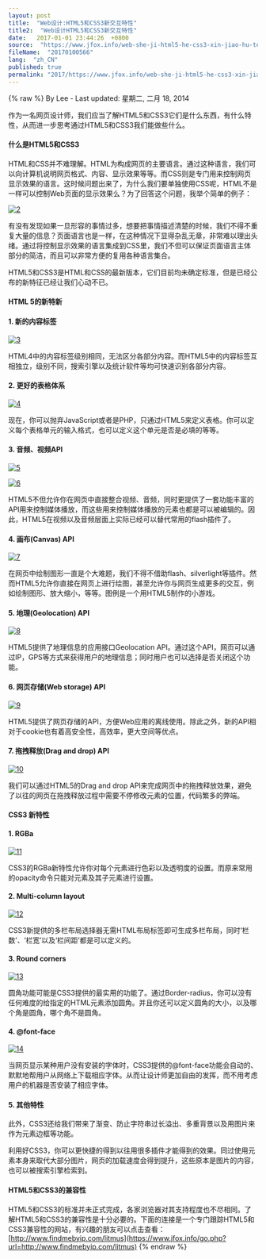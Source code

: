 ```yaml
---
layout: post
title:  "Web设计:HTML5和CSS3新交互特性"
title2:  "Web设计HTML5和CSS3新交互特性"
date:   2017-01-01 23:44:26  +0800
source:  "https://www.jfox.info/web-she-ji-html5-he-css3-xin-jiao-hu-te-xing.html"
fileName:  "20170100566"
lang:  "zh_CN"
published: true
permalink: "2017/https://www.jfox.info/web-she-ji-html5-he-css3-xin-jiao-hu-te-xing.html"
---
```

{% raw %}
By Lee - Last updated: 星期二, 二月 18, 2014

作为一名网页设计师，我们应当了解HTML5和CSS3它们是什么东西，有什么特性，从而进一步思考通过HTML5和CSS3我们能做些什么。

#### **什么是HTML5和CSS3**

HTML和CSS并不难理解。HTML为构成网页的主要语言。通过这种语言，我们可以向计算机说明网页格式、内容、显示效果等等。而CSS则是专门用来控制网页显示效果的语言。这时候问题出来了，为什么我们要单独使用CSS呢，HTML不是一样可以控制Web页面的显示效果么？为了回答这个问题，我举个简单的例子：

[![2](http://www.jfox.info/wp-content/uploads/2014/02/2.jpg)](https://www.jfox.info/go.php?url=http://www.jfox.info/wp-content/uploads/2014/02/2.jpg)

有没有发现如果一旦形容的事情过多，想要把事情描述清楚的时候，我们不得不重复大量的信息？页面语言也是一样，在这种情况下显得杂乱无章，非常难以理出头绪。通过将控制显示效果的语言集成到CSS里，我们不但可以保证页面语言主体部分的简洁，而且可以非常方便的复用各种语言集合。

HTML5和CSS3是HTML和CSS的最新版本，它们目前均未确定标准，但是已经公布的新特征已经让我们心动不已。

#### **HTML 5的新特新**

#### **1. 新的内容标签**

[![3](http://www.jfox.info/wp-content/uploads/2014/02/3.jpg)](https://www.jfox.info/go.php?url=http://www.jfox.info/wp-content/uploads/2014/02/3.jpg)

HTML4中的内容标签级别相同，无法区分各部分内容。而HTML5中的内容标签互相独立，级别不同，搜索引擎以及统计软件等均可快速识别各部分内容。

#### **2. 更好的表格体系**

[![4](http://www.jfox.info/wp-content/uploads/2014/02/4.jpg)](https://www.jfox.info/go.php?url=http://www.jfox.info/wp-content/uploads/2014/02/4.jpg)

现在，你可以抛弃JavaScript或者是PHP，只通过HTML5来定义表格。你可以定义每个表格单元的输入格式，也可以定义这个单元是否是必填的等等。

#### **3. 音频、视频API**

[![5](http://www.jfox.info/wp-content/uploads/2014/02/5.jpg)](https://www.jfox.info/go.php?url=http://www.jfox.info/wp-content/uploads/2014/02/5.jpg)

[![6](http://www.jfox.info/wp-content/uploads/2014/02/6.jpg)](https://www.jfox.info/go.php?url=http://www.jfox.info/wp-content/uploads/2014/02/6.jpg)

HTML5不但允许你在网页中直接整合视频、音频，同时更提供了一套功能丰富的API用来控制媒体播放，而这些用来控制媒体播放的元素也都是可以被编辑的。因此，HTML5在视频以及音频层面上实际已经可以替代常用的flash插件了。

#### **4. 画布(Canvas) API**

[![7](http://www.jfox.info/wp-content/uploads/2014/02/7.jpg)](https://www.jfox.info/go.php?url=http://www.jfox.info/wp-content/uploads/2014/02/7.jpg)

在网页中绘制图形一直是个大难题，我们不得不借助flash、silverlight等插件。然而HTML5允许你直接在网页上进行绘图，甚至允许你与网页生成更多的交互，例如绘制图形、放大缩小，等等。图例是一个用HTML5制作的小游戏。

#### **5. 地理(Geolocation) API**

[![8](http://www.jfox.info/wp-content/uploads/2014/02/8.jpg)](https://www.jfox.info/go.php?url=http://www.jfox.info/wp-content/uploads/2014/02/8.jpg)

HTML5提供了地理信息的应用接口Geolocation API。通过这个API，网页可以通过IP，GPS等方式来获得用户的地理信息；同时用户也可以选择是否关闭这个功能。

#### **6. 网页存储(Web storage) API**

[![9](http://www.jfox.info/wp-content/uploads/2014/02/9.jpg)](https://www.jfox.info/go.php?url=http://www.jfox.info/wp-content/uploads/2014/02/9.jpg)

HTML5提供了网页存储的API，方便Web应用的离线使用。除此之外，新的API相对于cookie也有着高安全性，高效率，更大空间等优点。

#### **7. 拖拽释放(Drag and drop) API**

[![10](http://www.jfox.info/wp-content/uploads/2014/02/10.jpg)](https://www.jfox.info/go.php?url=http://www.jfox.info/wp-content/uploads/2014/02/10.jpg)

我们可以通过HTML5的Drag and drop API来完成网页中的拖拽释放效果，避免了以往的网页在拖拽释放过程中需要不停修改元素的位置，代码繁多的弊端。

#### **CSS3 新特性**

#### **1. RGBa**

[![11](http://www.jfox.info/wp-content/uploads/2014/02/11.jpg)](https://www.jfox.info/go.php?url=http://www.jfox.info/wp-content/uploads/2014/02/11.jpg)

CSS3的RGBa新特性允许你对每个元素进行色彩以及透明度的设置。而原来常用的opacity命令只能对元素及其子元素进行设置。

#### **2. Multi-column layout**

[![12](http://www.jfox.info/wp-content/uploads/2014/02/12.jpg)](https://www.jfox.info/go.php?url=http://www.jfox.info/wp-content/uploads/2014/02/12.jpg)

CSS3新提供的多栏布局选择器无需HTML布局标签即可生成多栏布局，同时‘栏数’、‘栏宽’以及‘栏间距’都是可以定义的。

#### **3. Round corners**

[![13](http://www.jfox.info/wp-content/uploads/2014/02/13.jpg)](https://www.jfox.info/go.php?url=http://www.jfox.info/wp-content/uploads/2014/02/13.jpg)

圆角功能可能是CSS3提供的最实用的功能了。通过Border-radius，你可以没有任何难度的给指定的HTML元素添加圆角。并且你还可以定义圆角的大小，以及哪个角是圆角，哪个角不是圆角。

#### **4. @font-face**

[![14](http://www.jfox.info/wp-content/uploads/2014/02/14.jpg)](https://www.jfox.info/go.php?url=http://www.jfox.info/wp-content/uploads/2014/02/14.jpg)

当网页显示某种用户没有安装的字体时，CSS3提供的@font-face功能会自动的、默默地帮用户从网络上下载相应字体。从而让设计师更加自由的发挥，而不用考虑用户的机器是否安装了相应字体。

#### **5. 其他特性**

此外，CSS3还给我们带来了渐变、防止字符串过长溢出、多重背景以及用图片来作为元素边框等功能。

利用好CSS3，你可以更快捷的得到以往用很多插件才能得到的效果。同过使用元素本身来取代大部分图片，网页的加载速度会得到提升，这些原本是图片的内容，也可以被搜索引擎检索到。

#### **HTML5和CSS3的兼容性**

HTML5和CSS3的标准并未正式完成，各家浏览器对其支持程度也不尽相同。了解HTML5和CSS3的兼容性是十分必要的。下面的连接是一个专门跟踪HTML5和CSS3兼容性的网站，有兴趣的朋友可以点击查看：[http://www.findmebyip.com/litmus](https://www.jfox.info/go.php?url=http://www.findmebyip.com/litmus)
{% endraw %}
